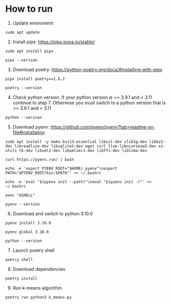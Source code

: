 # How to run
1) Update environemt
```
sudo apt update
```

2) Install pipx: https://pipx.pypa.io/stable/
```
sudo apt install pipx

pipx --version
```

3) Download poetry: https://python-poetry.org/docs/#installing-with-pipx
```
pipx install poetry==1.8.2

poetry --version
```

4) Check python version. If your python version is >= 3.9.1 and < 3.11 continue to step 7. Otherwise you must switch to a python version that is >= 3.9.1 and < 3.11
```
python --version
```

5) Download pyenv: https://github.com/pyenv/pyenv?tab=readme-ov-file#installation
```
sudo apt install -y make build-essential libssl-dev zlib1g-dev libbz2-dev libreadline-dev libsqlite3-dev wget curl llvm libncursesw5-dev xz-utils tk-dev libxml2-dev libxmlsec1-dev libffi-dev liblzma-dev

curl https://pyenv.run/ | bash

echo -e 'export PYENV_ROOT="$HOME/.pyenv"\nexport PATH="$PYENV_ROOT/bin:$PATH"' >> ~/.bashrc

echo -e 'eval "$(pyenv init --path)"\neval "$(pyenv init -)"' >> ~/.bashrc

exec "$SHELL"

pyenv --version
```

6) Download and switch to python 3.10.0
```
pyenv install 3.10.0

pyenv global 3.10.0

python --version
```

7) Launch poetry shell
```
poetry shell
```

8) Download dependencies
```
poetry install
```

9) Run k-means algorithm
```
poetry run python3 k_means.py
```
